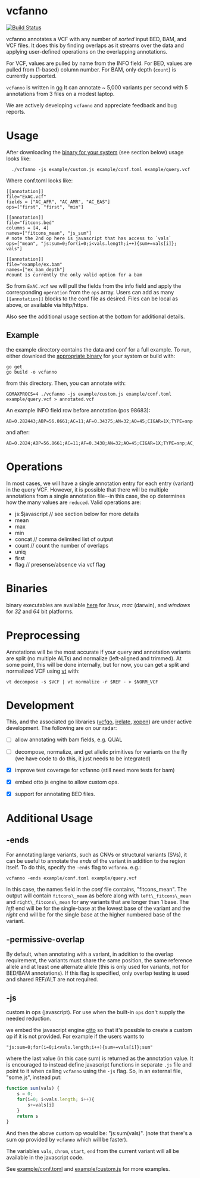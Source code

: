 vcfanno
=======

[![Build Status](https://travis-ci.org/brentp/vcfanno.svg)](https://travis-ci.org/brentp/vcfanno)

vcfanno annotates a VCF with any number of *sorted* input BED, BAM, and VCF files.
It does this by finding overlaps as it streams over the data and applying
user-defined operations on the overlapping annotations.

For VCF, values are pulled by name from the INFO field.
For BED, values are pulled from (1-based) column number.
For BAM, only depth (`count`) is currently supported.

`vcfanno` is written in [go](http://golang.org)
It can annotate ~ 5,000 variants per second with 5 annotations from 3 files on a modest laptop.

We are actively developing `vcfanno` and appreciate feedback and bug reports.

Usage
=====

After downloading the [binary for your system](https://github.com/brentp/vcfanno/releases/tag/v0.0.3) (see section below) usage looks like:

```Shell
  ./vcfanno -js example/custom.js example/conf.toml example/query.vcf
```

Where conf.toml looks like:

```
[[annotation]]
file="ExAC.vcf"
fields = ["AC_AFR", "AC_AMR", "AC_EAS"]
ops=["first", "first", "min"]

[[annotation]]
file="fitcons.bed"
columns = [4, 4]
names=["fitcons_mean", "js_sum"]
# note the 2nd op here is javascript that has access to `vals`
ops=["mean", "js:sum=0;for(i=0;i<vals.length;i++){sum+=vals[i]}; vals"]

[[annotation]]
file="example/ex.bam"
names=["ex_bam_depth"]
#count is currently the only valid option for a bam

```

So from `ExAC.vcf` we will pull the fields from the info field and apply the corresponding
`operation` from the `ops` array. Users can add as many `[[annotation]]` blocks to the
conf file as desired. Files can be local as above, or available via http/https.

Also see the additional usage section at the bottom for additional details.

Example
-------

the example directory contains the data and conf for a full example. To run, either download
the [appropriate binary](https://github.com/brentp/vcfanno/releases/tag/v0.0.3) for your system
or build with:

```Shell
go get
go build -o vcfanno
```

from this directory.
Then, you can annotate with:

```Shell
GOMAXPROCS=4 ./vcfanno -js example/custom.js example/conf.toml example/query.vcf > annotated.vcf
```

An example INFO field row before annotation (pos 98683):
```
AB=0.282443;ABP=56.8661;AC=11;AF=0.34375;AN=32;AO=45;CIGAR=1X;TYPE=snp
```

and after:
```
AB=0.2824;ABP=56.8661;AC=11;AF=0.3438;AN=32;AO=45;CIGAR=1X;TYPE=snp;AC_AFR=0;AC_AMR=0;AC_EAS=0;fitcons_mean=0.061;js_sum=0.061
```

Operations
==========

In most cases, we will have a single annotation entry for each entry (variant)
in the query VCF. However, it is possible that there will be multiple annotations
from a single annotation file--in this case, the op determines how the many values
are `reduced`. Valid operations are:

 + js:$javascript // see section below for more details
 + mean
 + max
 + min
 + concat // comma delimited list of output
 + count  // count the number of overlaps
 + uniq
 + first 
 + flag   // presense/absence via vcf flag

Binaries
========

binary executables are available [here](https://github.com/brentp/vcfanno/releases/tag/v0.0.3)
for *linux*, *mac* (darwin), and *windows* for *32* and *64* bit platforms.

Preprocessing
=============

Annotations will be the most accurate if your query and annotation variants are split (no multiple ALTs) and normalize (left-aligned and
trimmed). At some point, this will be done internally, but for now, you can get a split and normalized VCF using [vt](https://github.com/atks/vt)
with:

```Shell
vt decompose -s $VCF | vt normalize -r $REF - > $NORM_VCF
```

Development
===========

This, and the associated go libraries ([vcfgo](https://github.com/brentp/vcfgo),
[irelate](https://github.com/brentp/irelate), [xopen](https://github.com/brentp/xopen)) are
under active development. The following are on our radar:

- [ ] allow annotating with bam fields, e.g. QUAL
- [ ] decompose, normalize, and get allelic primitives for variants on the fly
      (we have code to do this, it just needs to be integrated)
- [x] improve test coverage for vcfanno (still need more tests for bam)
- [x] embed otto js engine to allow custom ops.
- [x] support for annotating BED files.


Additional Usage
================

-ends
-----

For annotating large variants, such as CNVs or structural variants (SVs), it can be useful to
annotate the *ends* of the variant in addition to the region itself. To do this, specify the `-ends`
flag to `vcfanno`. e.g.:
```Shell
vcfanno -ends example/conf.toml example/query.vcf
```
In this case, the names field in the *conf* file contains, "fitcons\_mean". The output will contain
`fitcons\_mean` as before along with `left\_fitcons\_mean` and `right\_fitcons\_mean` for any variants
that are longer than 1 base. The *left* end will be for the single-base at the lowest base of the variant
and the *right* end will be for the single base at the higher numbered base of the variant.

-permissive-overlap
-------------------

By default, when annotating with a variant, in addition to the overlap requirement, the variants must share
the same position, the same reference allele and at least one alternate allele (this is only used for
variants, not for BED/BAM annotations). If this flag is specified, only overlap testing is used and shared
REF/ALT are not required.

-js
---

custom in ops (javascript). For use when the built-in `ops` don't supply the needed reduction.

we embed the javascript engine [otto](https://github.com/robertkrimen/otto) so that it's 
possible to create a custom op if it is not provided. For example if the users wants to

    "js:sum=0;for(i=0;i<vals.length;i++){sum+=vals[i]};sum"

where the last value (in this case sum) is returned as the annotation value. It is encouraged
to instead define javascript functions in separate `.js` file and point to it when calling
`vcfanno` using the `-js` flag. So, in an external file, "some.js", instead put:

```javascript
function sum(vals) {
 	s = 0;
	for(i=0; i<vals.length; i++){
		s+=vals[i]
	}
	return s
}
```

And then the above custom op would be: "js:sum(vals)". (note that there's a sum op provided
by `vcfanno` which will be faster).

The variables `vals`, `chrom`, `start`, `end` from the current variant will all be available
in the javascript code.


See [example/conf.toml](https://github.com/brentp/vcfanno/blob/master/example/conf.toml)
and [example/custom.js](https://github.com/brentp/vcfanno/blob/master/example/custom.js)
for more examples.


<!--
 goxc -include example/,README.md -d /tmp/vcfanno/ -pv=0.0.1 -bc='linux,darwin,windows,!arm'
 go test -cpu=1,2,3,4 -bench . -run NOTHING -benchtime 3s -cpuprofile cpu.prof
-->
